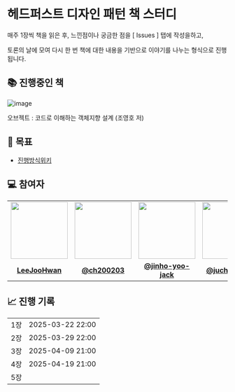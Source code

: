 # 헤드퍼스트 디자인 패턴 책 스터디 
매주 1장씩 책을 읽은 후, 느낀점이나 궁금한 점을 [ Issues ] 탭에 작성을하고,

토론의 날에 모여 다시 한 번 책에 대한 내용을 기반으로 이야기를 나누는 형식으로 진행됩니다.

## 📚 진행중인 책
![image](https://contents.kyobobook.co.kr/sih/fit-in/458x0/pdt/9791162245262.jpg)

오브젝트 : 코드로 이해하는 객체지향 설계 (조영호 저)

## 📍 목표

* [진행방식위키](https://github.com/IDIOT-s/object-book-study/wiki/%EC%8A%A4%ED%84%B0%EB%94%94-%EC%A7%84%ED%96%89-%EB%B0%A9%EC%8B%9D)


## 💻 참여자
<table>
 <tr>
    <td align="center"><a href="https://github.com/JHwan96"><img src="https://avatars.githubusercontent.com/JHwan96" width="130px;" alt=""></a></td>
    <td align="center"><a href="https://github.com/ch200203"><img src="https://avatars.githubusercontent.com/ch200203" width="130px;" alt=""></a></td>
    <td align="center"><a href="https://github.com/jinho-yoo-jack"><img src="https://avatars.githubusercontent.com/jinho-yoo-jack" width="130px;" alt=""></a></td>
    <td align="center"><a href="https://github.com/jucheolkang"><img src="https://avatars.githubusercontent.com/jucheolkang" width="130px;" alt=""></a></td>
  </tr>
  <tr>
    <td align="center"><a href="https://github.com/JHwan96"><b>LeeJooHwan</b></a></td>
    <td align="center"><a href="https://github.com/ch200203"><b>@ch200203</b></a></td>
    <td align="center"><a href="https://github.com/jinho-yoo-jack"><b>@jinho-yoo-jack</b></a></td>
    <td align="center"><a href="https://github.com/jucheolkang"><b>@jucheolkang</b></a></td>
  </tr>
</table>


## 📈 진행 기록
<table>
  <tr>
    <td>1장</td>
    <td>2025-03-22 22:00</td>
  </tr>
  <tr>
    <td>2장</td>
    <td>2025-03-29 22:00</td>
  </tr>
  <tr>
    <td>3장</td>
    <td>2025-04-09 21:00</td>
  </tr>
  <tr>
    <td>4장</td>
    <td>2025-04-19 21:00</td>
  </tr>
 <tr>
    <td>5장</td>
    <td></td>
  </tr>
</table>
